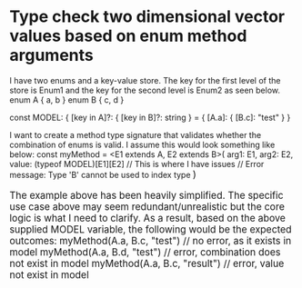 
# Type check two dimensional vector values based on enum method arguments

I have two enums and a key-value store. The key for the first level of the store is Enum1 and the key for the second level is Enum2 as seen below.
enum A { a, b }
enum B { c, d }

const MODEL: { [key in A]?: { [key in B]?: string } = {
  [A.a]: {
    [B.c]: "test"
  }
}

I want to create a method type signature that validates whether the combination of enums is valid.
I assume this would look something like below:
const myMethod = <E1 extends A, E2 extends B>(
  arg1: E1,
  arg2: E2,
  value: (typeof MODEL)[E1][E2] // This is where I have issues
// Error message: Type 'B' cannot be used to index type <big object type redacted>
)

The example above has been heavily simplified. The specific use case above may seem redundant/unrealistic but the core logic is what I need to clarify.
As a result, based on the above supplied MODEL variable, the following would be the expected outcomes:
myMethod(A.a, B.c, "test") // no error, as it exists in model
myMethod(A.a, B.d, "test") // error, combination does not exist in model
myMethod(A.a, B.c, "result") // error, value not exist in model


        